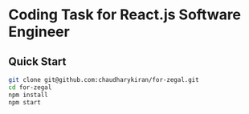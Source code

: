 # Coding Task for React.js Software Engineer


## Quick Start
```bash
git clone git@github.com:chaudharykiran/for-zegal.git
cd for-zegal
npm install
npm start
```